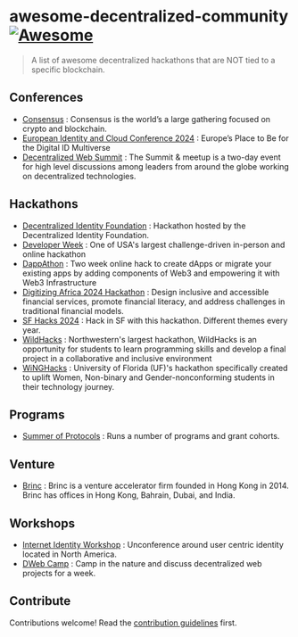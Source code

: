 # awesome-decentralized-community [![Awesome](https://awesome.re/badge.svg)](https://awesome.re)

> A list of awesome decentralized hackathons that are NOT tied to a specific blockchain.

## Conferences

- [Consensus](https://consensus2024.coindesk.com/) : Consensus is the world’s a
  large gathering focused on crypto and blockchain.
- [European Identity and Cloud Conference
2024](https://www.kuppingercole.com/events/eic2024) : Europe’s Place to Be for
the Digital ID Multiverse
- [Decentralized Web Summit](https://indieweb.org/Decentralized_Web_Summit) :
  The Summit & meetup is a two-day event for high level discussions among
  leaders from around the globe working on decentralized technologies.

## Hackathons

- [Decentralized Identity Foundation](https://difhackathon.devpost.com/) :
  Hackathon hosted by the Decentralized Identity Foundation.
- [Developer Week](https://developerweek-2024-hackathon.devpost.com/) : One of
  USA's largest challenge-driven in-person and online hackathon
- [DappAthon](https://dapp-a-thon.devpost.com/) : Two week online hack to create
  dApps or migrate your existing apps by adding components of Web3 and
  empowering it with Web3 Infrastructure
- [Digitizing Africa 2024 Hackathon](https://africadigitrans.com/hackathon/) :
  Design inclusive and accessible financial services, promote financial
  literacy, and address challenges in traditional financial models.
- [SF Hacks 2024](https://sfhacks.io/) : Hack in SF with this hackathon.
  Different themes every year.
- [WildHacks](https://www.wildhacks.net/) : Northwestern's largest hackathon,
  WildHacks is an opportunity for students to learn programming skills and
  develop a final project in a collaborative and inclusive environment
- [WiNGHacks](https://www.winghacks.com/) : University of Florida (UF)'s
  hackathon specifically created to uplift Women, Non-binary and
  Gender-nonconforming students in their technology journey.

## Programs

- [Summer of Protocols](https://summerofprotocols.com/) : Runs a number of
  programs and grant cohorts.

## Venture 

- [Brinc](https://www.brinc.io/) : Brinc is a venture accelerator firm founded
  in Hong Kong in 2014. Brinc has offices in Hong Kong, Bahrain, Dubai, and
  India.

## Workshops

- [Internet Identity Workshop](https://internetidentityworkshop.com/) :
  Unconference around user centric identity located in North America.
- [DWeb Camp](https://dwebcamp.org/) : Camp in the nature and discuss
  decentralized web projects for a week. 

## Contribute

Contributions welcome! Read the [contribution guidelines](contributing.md) first.
